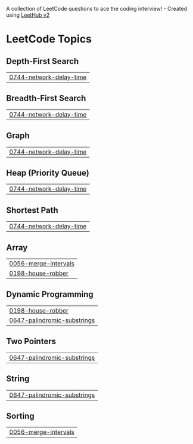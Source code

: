 A collection of LeetCode questions to ace the coding interview! - Created using [LeetHub v2](https://github.com/arunbhardwaj/LeetHub-2.0)
<!---LeetCode Topics Start-->
# LeetCode Topics
## Depth-First Search
|  |
| ------- |
| [0744-network-delay-time](https://github.com/RoopsagarM/leetcode_DSA/tree/master/0744-network-delay-time) |
## Breadth-First Search
|  |
| ------- |
| [0744-network-delay-time](https://github.com/RoopsagarM/leetcode_DSA/tree/master/0744-network-delay-time) |
## Graph
|  |
| ------- |
| [0744-network-delay-time](https://github.com/RoopsagarM/leetcode_DSA/tree/master/0744-network-delay-time) |
## Heap (Priority Queue)
|  |
| ------- |
| [0744-network-delay-time](https://github.com/RoopsagarM/leetcode_DSA/tree/master/0744-network-delay-time) |
## Shortest Path
|  |
| ------- |
| [0744-network-delay-time](https://github.com/RoopsagarM/leetcode_DSA/tree/master/0744-network-delay-time) |
## Array
|  |
| ------- |
| [0056-merge-intervals](https://github.com/RoopsagarM/leetcode_DSA/tree/master/0056-merge-intervals) |
| [0198-house-robber](https://github.com/RoopsagarM/leetcode_DSA/tree/master/0198-house-robber) |
## Dynamic Programming
|  |
| ------- |
| [0198-house-robber](https://github.com/RoopsagarM/leetcode_DSA/tree/master/0198-house-robber) |
| [0647-palindromic-substrings](https://github.com/RoopsagarM/leetcode_DSA/tree/master/0647-palindromic-substrings) |
## Two Pointers
|  |
| ------- |
| [0647-palindromic-substrings](https://github.com/RoopsagarM/leetcode_DSA/tree/master/0647-palindromic-substrings) |
## String
|  |
| ------- |
| [0647-palindromic-substrings](https://github.com/RoopsagarM/leetcode_DSA/tree/master/0647-palindromic-substrings) |
## Sorting
|  |
| ------- |
| [0056-merge-intervals](https://github.com/RoopsagarM/leetcode_DSA/tree/master/0056-merge-intervals) |
<!---LeetCode Topics End-->
